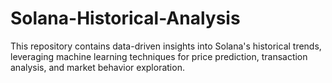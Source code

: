 # Solana-Historical-Analysis
This repository contains data-driven insights into Solana's historical trends, leveraging machine learning techniques for price prediction, transaction analysis, and market behavior exploration.

